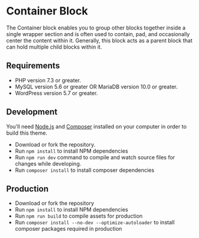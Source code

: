 # Container Block

The Container block enables you to group other blocks together inside a single wrapper section and is often used to contain, pad, and occasionally center the content within it. Generally, this block acts as a parent block that can hold multiple child blocks within it.

## Requirements

* PHP version 7.3 or greater.
* MySQL version 5.6 or greater OR MariaDB version 10.0 or greater.
* WordPress version 5.7 or greater.

## Development

You'll need [Node.js](https://nodejs.org/) and [Composer](https://getcomposer.org/) installed
on your computer in order to build this theme.

* Download or fork the repository.
* Run `npm install` to install NPM dependencies
* Run `npm run dev` command to compile and watch source files for changes while developing.
* Run `composer install` to install composer dependencies

## Production

* Download or fork the repository
* Run `npm install` to install NPM dependencies
* Run `npm run build` to compile assets for production
* Run `composer install --no-dev --optimize-autoloader` to install composer packages required in production
